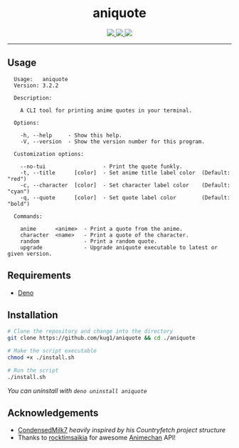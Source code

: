 <h1 align="center">aniquote</h1>

<div align="center">
  <a href="https://opensource.org/licenses/MIT">
    <img src="https://img.shields.io/badge/license-MIT-brightgreen.svg">
  </a>

  <a href="https://animechan.vercel.app/">
    <img src="https://img.shields.io/badge/API-animechan-informational" />
  </a>

  <a href="https://deno.land">
    <img src="https://img.shields.io/badge/deno-%5E1.30.2-blueviolet?logo=deno"/>
  </a>
</div>

---

## Usage

```
  Usage:   aniquote
  Version: 3.2.2

  Description:

    A CLI tool for printing anime quotes in your terminal.

  Options:

    -h, --help     - Show this help.
    -V, --version  - Show the version number for this program.

  Customization options:

    --no-tui                  - Print the quote funkly.
    -t, --title      [color]  - Set anime title label color  (Default: "red")
    -c, --character  [color]  - Set character label color    (Default: "cyan")
    -q, --quote      [color]  - Set quote label color        (Default: "bold")

  Commands:

    anime      <anime>  - Print a quote from the anime.
    character  <name>   - Print a quote of the character.
    random              - Print a random quote.
    upgrade             - Upgrade aniquote executable to latest or given version.

```

## Requirements

- [Deno](https://deno.land/manual/getting_started/installation)

## Installation

```sh
# Clone the repository and change into the directory
git clone https://github.com/kug1/aniquote && cd ./aniquote

# Make the script executable
chmod +x ./install.sh

# Run the script
./install.sh
```

_You can uninstall with `deno uninstall aniquote`_

## Acknowledgements

- [CondensedMilk7](https://github.com/CondensedMilk7) _heavily inspired by his Countryfetch project structure_
- Thanks to [rocktimsaikia](https://github.com/rocktimsaikia) for awesome [Animechan](https://animechan.vercel.app/) API!
